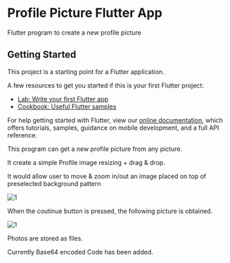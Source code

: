 # Profile Picture Flutter App

Flutter program to create a new profile picture

## Getting Started

This project is a starting point for a Flutter application.

A few resources to get you started if this is your first Flutter project:

- [Lab: Write your first Flutter app](https://flutter.dev/docs/get-started/codelab)
- [Cookbook: Useful Flutter samples](https://flutter.dev/docs/cookbook)

For help getting started with Flutter, view our
[online documentation](https://flutter.dev/docs), which offers tutorials,
samples, guidance on mobile development, and a full API reference.

This program can get a new profile picture from any picture.

It create a simple Profile image resizing + drag & drop. 

It would allow user to move & zoom in/out an image placed on top of preselected background pattern

![1](https://user-images.githubusercontent.com/88364012/142422327-93f48721-9e41-4322-964c-d7e3da978d42.PNG)

When the coutinue button is pressed, the following picture is obtained.

![1](https://user-images.githubusercontent.com/88364012/142424461-8a8b6ad8-57cf-4bda-a85a-8e4bce2e40e3.PNG)


Photos are stored as files.

Currently Base64 encoded Code has been added.


